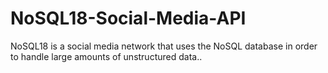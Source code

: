 # NoSQL18-Social-Media-API
NoSQL18 is a social media network that uses the NoSQL database in order to handle large amounts of unstructured data..
